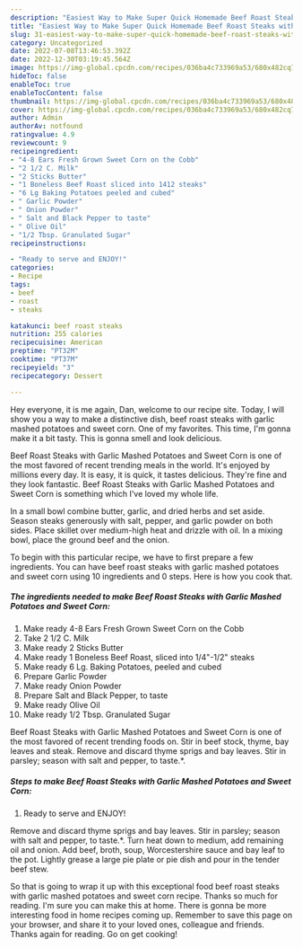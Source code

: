 ```yaml
---
description: "Easiest Way to Make Super Quick Homemade Beef Roast Steaks with Garlic Mashed Potatoes and Sweet Corn"
title: "Easiest Way to Make Super Quick Homemade Beef Roast Steaks with Garlic Mashed Potatoes and Sweet Corn"
slug: 31-easiest-way-to-make-super-quick-homemade-beef-roast-steaks-with-garlic-mashed-potatoes-and-sweet-corn
category: Uncategorized
date: 2022-07-08T13:46:53.392Z
date: 2022-12-30T03:19:45.564Z
image: https://img-global.cpcdn.com/recipes/036ba4c733969a53/680x482cq70/beef-roast-steaks-with-garlic-mashed-potatoes-and-sweet-corn-recipe-main-photo.jpg
hideToc: false
enableToc: true
enableTocContent: false
thumbnail: https://img-global.cpcdn.com/recipes/036ba4c733969a53/680x482cq70/beef-roast-steaks-with-garlic-mashed-potatoes-and-sweet-corn-recipe-main-photo.jpg
cover: https://img-global.cpcdn.com/recipes/036ba4c733969a53/680x482cq70/beef-roast-steaks-with-garlic-mashed-potatoes-and-sweet-corn-recipe-main-photo.jpg
author: Admin
authorAv: notfound
ratingvalue: 4.9
reviewcount: 9
recipeingredient:
- "4-8 Ears Fresh Grown Sweet Corn on the Cobb"
- "2 1/2 C. Milk"
- "2 Sticks Butter"
- "1 Boneless Beef Roast sliced into 1412 steaks"
- "6 Lg Baking Potatoes peeled and cubed"
- " Garlic Powder"
- " Onion Powder"
- " Salt and Black Pepper to taste"
- " Olive Oil"
- "1/2 Tbsp. Granulated Sugar"
recipeinstructions:

- "Ready to serve and ENJOY!"
categories:
- Recipe
tags:
- beef
- roast
- steaks

katakunci: beef roast steaks 
nutrition: 255 calories
recipecuisine: American
preptime: "PT32M"
cooktime: "PT37M"
recipeyield: "3"
recipecategory: Dessert

---
```



Hey everyone, it is me again, Dan, welcome to our recipe site. Today, I will show you a way to make a distinctive dish, beef roast steaks with garlic mashed potatoes and sweet corn. One of my favorites. This time, I'm gonna make it a bit tasty. This is gonna smell and look delicious.

Beef Roast Steaks with Garlic Mashed Potatoes and Sweet Corn is one of the most favored of recent trending meals in the world. It's enjoyed by millions every day. It is easy, it is quick, it tastes delicious. They're fine and they look fantastic. Beef Roast Steaks with Garlic Mashed Potatoes and Sweet Corn is something which I've loved my whole life.

In a small bowl combine butter, garlic, and dried herbs and set aside. Season steaks generously with salt, pepper, and garlic powder on both sides. Place skillet over medium-high heat and drizzle with oil. In a mixing bowl, place the ground beef and the onion.


To begin with this particular recipe, we have to first prepare a few ingredients. You can have beef roast steaks with garlic mashed potatoes and sweet corn using 10 ingredients and 0 steps. Here is how you cook that.

<!--inarticleads1-->

##### The ingredients needed to make Beef Roast Steaks with Garlic Mashed Potatoes and Sweet Corn:

1. Make ready 4-8 Ears Fresh Grown Sweet Corn on the Cobb
1. Take 2 1/2 C. Milk
1. Make ready 2 Sticks Butter
1. Make ready 1 Boneless Beef Roast, sliced into 1/4&#34;-1/2&#34; steaks
1. Make ready 6 Lg. Baking Potatoes, peeled and cubed
1. Prepare  Garlic Powder
1. Make ready  Onion Powder
1. Prepare  Salt and Black Pepper, to taste
1. Make ready  Olive Oil
1. Make ready 1/2 Tbsp. Granulated Sugar


Beef Roast Steaks with Garlic Mashed Potatoes and Sweet Corn is one of the most favored of recent trending foods on. Stir in beef stock, thyme, bay leaves and steak. Remove and discard thyme sprigs and bay leaves. Stir in parsley; season with salt and pepper, to taste.*. 

<!--inarticleads2-->

##### Steps to make Beef Roast Steaks with Garlic Mashed Potatoes and Sweet Corn:


1. Ready to serve and ENJOY!

Remove and discard thyme sprigs and bay leaves. Stir in parsley; season with salt and pepper, to taste.*. Turn heat down to medium, add remaining oil and onion. Add beef, broth, soup, Worcestershire sauce and bay leaf to the pot. Lightly grease a large pie plate or pie dish and pour in the tender beef stew. 

So that is going to wrap it up with this exceptional food beef roast steaks with garlic mashed potatoes and sweet corn recipe. Thanks so much for reading. I'm sure you can make this at home. There is gonna be more interesting food in home recipes coming up. Remember to save this page on your browser, and share it to your loved ones, colleague and friends. Thanks again for reading. Go on get cooking!
